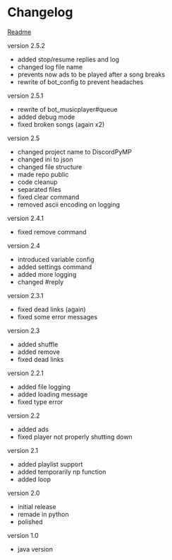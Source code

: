 # Changelog
<a href="README.md">Readme</a> <br>

version 2.5.2
- added stop/resume replies and log
- changed log file name
- prevents now ads to be played after a song breaks
- rewrite of bot_config to prevent headaches

version 2.5.1
- rewrite of bot_musicplayer#queue
- added debug mode
- fixed broken songs (again x2)

version 2.5
- changed project name to DiscordPyMP
- changed ini to json
- changed file structure
- made repo public
- code cleanup
- separated files
- fixed clear command
- removed ascii encoding on logging

version 2.4.1
- fixed remove command

version 2.4
- introduced variable config
- added settings command
- added more logging
- changed #reply

version 2.3.1
- fixed dead links (again)
- fixed some error messages

version 2.3
- added shuffle
- added remove
- fixed dead links

version 2.2.1
- added file logging
- added loading message
- fixed type error

version 2.2
- added ads
- fixed player not properly shutting down

version 2.1
- added playlist support
- added temporarily np function
- added loop

version 2.0
- initial release
- remade in python
- polished

version 1.0
- java version
